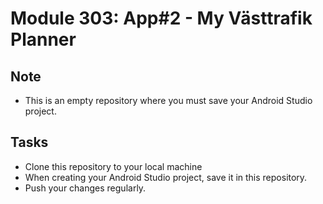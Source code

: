 # Module 303: App#2 - My Västtrafik Planner

## Note
- This is an empty repository where you must save your Android Studio project.

## Tasks

- Clone this repository to your local machine
- When creating your Android Studio project, save it in this repository.
- Push your changes regularly.
